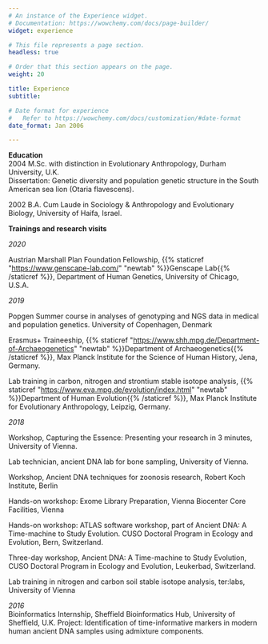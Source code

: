 ```yaml
---
# An instance of the Experience widget.
# Documentation: https://wowchemy.com/docs/page-builder/
widget: experience

# This file represents a page section.
headless: true

# Order that this section appears on the page.
weight: 20

title: Experience
subtitle:

# Date format for experience
#   Refer to https://wowchemy.com/docs/customization/#date-format
date_format: Jan 2006

---
```


**Education**  
2004 M.Sc. with distinction in Evolutionary Anthropology, Durham University, U.K.  
Dissertation: Genetic diversity and population genetic structure in the South American sea lion (Otaria flavescens).

2002 B.A. Cum Laude in Sociology & Anthropology and Evolutionary Biology, University of Haifa, Israel.

**Trainings and research visits**

*2020*

Austrian Marshall Plan Foundation Fellowship, {{% staticref "https://www.genscape-lab.com/" "newtab" %}}Genscape Lab{{% /staticref %}}, Department of Human Genetics, University of Chicago, U.S.A. 

*2019* 

Popgen Summer course in analyses of genotyping and NGS data in medical and population genetics. University of Copenhagen, Denmark  

Erasmus+ Traineeship, {{% staticref "https://www.shh.mpg.de/Department-of-Archaeogenetics" "newtab" %}}Department of Archaeogenetics{{% /staticref %}}, Max Planck Institute for the Science of Human History, Jena, Germany. 

Lab training in carbon, nitrogen and strontium stable isotope analysis, {{% staticref "https://www.eva.mpg.de/evolution/index.html" "newtab" %}}Department of Human Evolution{{% /staticref %}}, Max Planck Institute for Evolutionary Anthropology, Leipzig, Germany.  


*2018*  

Workshop, Capturing the Essence: Presenting your research in 3 minutes, University of Vienna.

Lab technician, ancient DNA lab for bone sampling, University of Vienna. 

Workshop, Ancient DNA techniques for zoonosis research, Robert Koch Institute, Berlin

Hands-on workshop: Exome Library Preparation, Vienna Biocenter Core Facilities, Vienna

Hands-on workshop: ATLAS software workshop, part of Ancient DNA: A Time-machine to Study Evolution. CUSO Doctoral Program in Ecology and Evolution, Bern, Switzerland.

Three-day workshop, Ancient DNA: A Time-machine to Study Evolution, CUSO Doctoral Program in Ecology and Evolution, Leukerbad, Switzerland.

Lab training in nitrogen and carbon soil stable isotope analysis, ter:labs, University of Vienna

*2016*  
Bioinformatics Internship, Sheffield Bioinformatics Hub, University of Sheffield, U.K.
Project: Identification of time-informative markers in modern human ancient DNA samples using admixture components.

